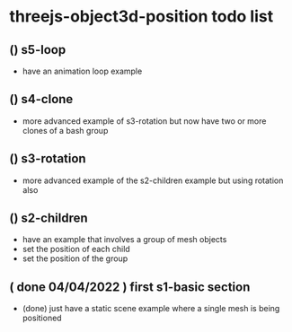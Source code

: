 # threejs-object3d-position todo list

## () s5-loop
* have an animation loop example

## () s4-clone
* more advanced example of s3-rotation but now have two or more clones of a bash group

## () s3-rotation
* more advanced example of the s2-children example but using rotation also

## () s2-children
* have an example that involves a group of mesh objects
* set the position of each child
* set the position of the group

## ( done 04/04/2022 ) first s1-basic section
* (done) just have a static scene example where a single mesh is being positioned
